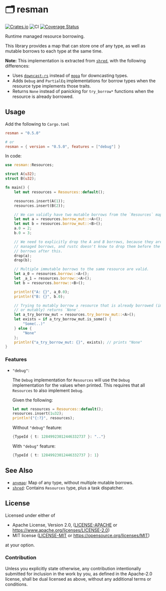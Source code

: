 # 🗂️ resman

[![Crates.io](https://img.shields.io/crates/v/resman.svg)](https://crates.io/crates/resman)
![CI](https://github.com/azriel91/resman/workflows/CI/badge.svg)
[![Coverage Status](https://codecov.io/gh/azriel91/resman/branch/main/graph/badge.svg)](https://codecov.io/gh/azriel91/resman)

Runtime managed resource borrowing.

This library provides a map that can store one of any type, as well as mutable borrows to each type at the same time.

**Note:** This implementation is extracted from [`shred`], with the following differences:

* Uses [`downcast-rs`] instead of [`mopa`] for downcasting types.
* Adds `Debug` and `PartialEq` implementations for borrow types when the resource type implements those traits.
* Returns `None` instead of panicking for `try_borrow*` functions when the resource is already borrowed.

## Usage

Add the following to `Cargo.toml`

```toml
resman = "0.5.0"

# or
resman = { version = "0.5.0", features = ["debug"] }
```

In code:

```rust
use resman::Resources;

struct A(u32);
struct B(u32);

fn main() {
    let mut resources = Resources::default();

    resources.insert(A(1));
    resources.insert(B(2));

    // We can validly have two mutable borrows from the `Resources` map!
    let mut a = resources.borrow_mut::<A>();
    let mut b = resources.borrow_mut::<B>();
    a.0 = 2;
    b.0 = 3;

    // We need to explicitly drop the A and B borrows, because they are runtime
    // managed borrows, and rustc doesn't know to drop them before the immutable
    // borrows after this.
    drop(a);
    drop(b);

    // Multiple immutable borrows to the same resource are valid.
    let a_0 = resources.borrow::<A>();
    let _a_1 = resources.borrow::<A>();
    let b = resources.borrow::<B>();

    println!("A: {}", a_0.0);
    println!("B: {}", b.0);

    // Trying to mutably borrow a resource that is already borrowed (immutably
    // or mutably) returns `None`.
    let a_try_borrow_mut = resources.try_borrow_mut::<A>();
    let exists = if a_try_borrow_mut.is_some() {
        "Some(..)"
    } else {
        "None"
    };
    println!("a_try_borrow_mut: {}", exists); // prints "None"
}
```

### Features

* `"debug"`:

    The `Debug` implementation for `Resources` will use the `Debug` implementation for the values when printed. This requires that all `Resources` to also implement `Debug`.


    Given the following:

    ```rust
    let mut resources = Resources::default();
    resources.insert(1u32);
    println!("{:?}", resources);
    ```

    Without `"debug"` feature:

    ```rust
    {TypeId { t: 12849923012446332737 }: ".."}
    ```

    With `"debug"` feature:

    ```rust
    {TypeId { t: 12849923012446332737 }: 1}
    ```

## See Also

* [`anymap`]: Map of any type, without multiple mutable borrows.
* [`shred`]: Contains `Resources` type, plus a task dispatcher.

## License

Licensed under either of

* Apache License, Version 2.0, ([LICENSE-APACHE] or <https://www.apache.org/licenses/LICENSE-2.0>)
* MIT license ([LICENSE-MIT] or <https://opensource.org/licenses/MIT>)

at your option.

### Contribution

Unless you explicitly state otherwise, any contribution intentionally submitted for inclusion in the work by you, as defined in the Apache-2.0 license, shall be dual licensed as above, without any additional terms or conditions.


[`anymap`]: https://github.com/chris-morgan/anymap
[`downcast-rs`]: https://github.com/marcianx/downcast-rs
[`mopa`]: https://github.com/chris-morgan/mopa
[`shred`]: https://github.com/amethyst/shred
[LICENSE-APACHE]: LICENSE-APACHE
[LICENSE-MIT]: LICENSE-MIT
